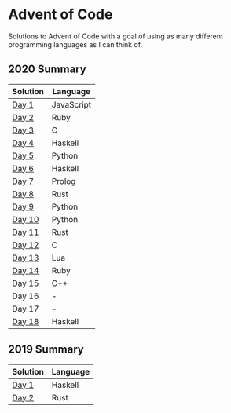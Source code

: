 # Advent of Code

Solutions to Advent of Code with a goal of using as many different programming languages as I can think of.

## 2020 Summary

| Solution                     | Language                  |
| ---------------------------- | ------------------------- |
| [Day 1](./2020/day_01.js)    | JavaScript                |
| [Day 2](./2020/day_02.rb)    | Ruby                      |
| [Day 3](./2020/day_03.c)     | C                         |
| [Day 4](./2020/day_04.hs)    | Haskell                   |
| [Day 5](./2020/day_05.py)    | Python                    |
| [Day 6](./2020/day_06.hs)    | Haskell                   |
| [Day 7](./2020/day_07.pl)    | Prolog                    |
| [Day 8](./2020/day_08.rs)    | Rust                      |
| [Day 9](./2020/day_09.py)    | Python                    |
| [Day 10](./2020/day_10.py)   | Python                    |
| [Day 11](./2020/day_11.rs)   | Rust                      |
| [Day 12](./2020/day_12.c)    | C                         |
| [Day 13](./2020/day_13.lua)  | Lua                       |
| [Day 14](./2020/day_14.rb)   | Ruby                      |
| [Day 15](./2020/day_15.cpp)  | C++                       |
| Day 16                       | -                         |
| Day 17                       | -                         |
| [Day 18](./2020/day_18.hs)   | Haskell                   |

## 2019 Summary

| Solution                     | Language                  |
| ---------------------------- | ------------------------- |
| [Day 1](./2019/day_01.hs)    | Haskell                   |
| [Day 2](./2019/day_02.rs)    | Rust                      |
